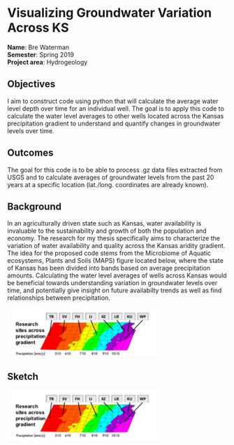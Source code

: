 # Visualizing Groundwater Variation Across KS

**Name**: Bre Waterman <br/>
**Semester**: Spring 2019 <br/>
**Project area**: Hydrogeology

## Objectives
I aim to construct code using python that will calculate the average water level depth over time for an individual well.  The goal is to apply this code to calculate the water level averages to other wells located across the Kansas precipitation gradient to understand and quantify changes in groundwater levels over time.

## Outcomes
The goal for this code is to be able to process .gz data files extracted from USGS and to calculate averages of groundwater levels from the past 20 years at a specific location (lat./long. coordinates are already known).

## Background
In an agriculturally driven state such as Kansas, water availability is invaluable to the sustainability and growth of both the population and economy. The research for my thesis specifically aims to characterize the variation of water availability and quality across the Kansas aridity gradient. The idea for the proposed code stems from the Microbiome of Aquatic ecosystems, Plants and Soils (MAPS) figure located below, where the state of Kansas has been divided into bands based on average precipitation amounts. Calculating the water level averages of wells across Kansas would be beneficial towards understanding variation in groundwater levels over time, and potentially give insight on future availabilty trends as well as find relationships between precipitation.

<img src="pptgrad.png" alt="pptgrad_image" width="350"/>

## Sketch


<img src="pptgrad.png" alt="pptgrad_image" width="350"/>

